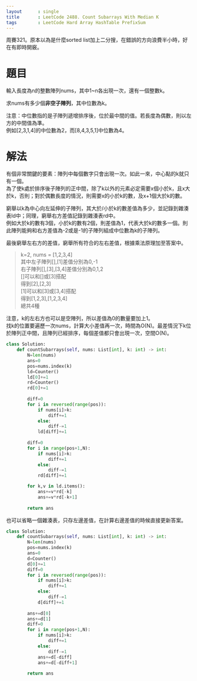 ```yaml
--- 
layout      : single
title       : LeetCode 2488. Count Subarrays With Median K
tags        : LeetCode Hard Array HashTable PrefixSum
---
```

周賽321。原本以為是什麼sorted list加上二分搜，在錯誤的方向浪費半小時，好在有即時開竅。  

# 題目
輸入長度為n的整數陣列nums，其中1\~n各出現一次，還有一個整數k。  

求nums有多少個**非空子陣列**，其中位數為k。  

注意：中位數指的是子陣列遞增排序後，位於最中間的值。若長度為偶數，則以左方的中間值為準。  
例如[2,3,1,4]的中位數為2，而[8,4,3,5,1]中位數為4。  

# 解法
有個非常關鍵的要素：陣列中每個數字只會出現一次。如此一來，中心點的k就只有一個。  
為了使k處於排序後子陣列的正中間，除了k以外的元素必定需要x個小於k，且x大於k，否則；對於偶數長度的情況，則需要x的小於k的數，及x+1個大於k的數。  

窮舉以k為中心向左延伸的子陣列，其大於/小於k的數差值為多少，並記錄到雜湊表ld中；同理，窮舉右方差值記錄到雜湊表rd中。  
例如大於k的數有3個，小於k的數有2個，則差值為1，代表大於k的數多一個。則此陣列能夠和右方差值為-2或是-1的子陣列組成中位數為k的子陣列。  

最後窮舉左右方的差值，窮舉所有符合的左右差值，根據乘法原理加至答案中。  
> k=2, nums = [1,2,3,4]  
> 其中左子陣列[],[1]差值分別為0,-1  
> 右子陣列[],[3],[3,4]差值分別為0,1,2  
> []可以和[]或[3]搭配  
> 得到[2],[2,3]  
> [1]可以和[3]或[3,4]搭配  
> 得到[1,2,3],[1,2,3,4]  
> 總共4種  

注意，k的左右方也可以是空陣列，所以差值為0的數量要加上1。  
找k的位置要遍歷一次nums，計算大小差值再一次，時間為O(N)。最差情況下k位於陣列正中間，且陣列已經排序，每個差值都只會出現一次，空間O(N)。  

```python
class Solution:
    def countSubarrays(self, nums: List[int], k: int) -> int:
        N=len(nums)
        ans=0
        pos=nums.index(k)
        ld=Counter()
        ld[0]+=1
        rd=Counter()
        rd[0]+=1
        
        diff=0
        for i in reversed(range(pos)):
            if nums[i]>k:
                diff+=1
            else:
                diff-=1
            ld[diff]+=1
            
        diff=0
        for i in range(pos+1,N):
            if nums[i]>k:
                diff+=1
            else:
                diff-=1
            rd[diff]+=1

        for k,v in ld.items():
            ans+=v*rd[-k]
            ans+=v*rd[-k+1]
            
        return ans
```

也可以省略一個雜湊表，只存左邊差值，在計算右邊差值的時候直接更新答案。  

```python
class Solution:
    def countSubarrays(self, nums: List[int], k: int) -> int:
        N=len(nums)
        pos=nums.index(k)        
        ans=0
        d=Counter()
        d[0]+=1
        diff=0
        for i in reversed(range(pos)):
            if nums[i]>k:
                diff+=1
            else:
                diff-=1
            d[diff]+=1
        
        ans+=d[0]
        ans+=d[1]
        diff=0
        for i in range(pos+1,N):
            if nums[i]>k:
                diff+=1
            else:
                diff-=1
            ans+=d[-diff]
            ans+=d[-diff+1]
            
        return ans
```